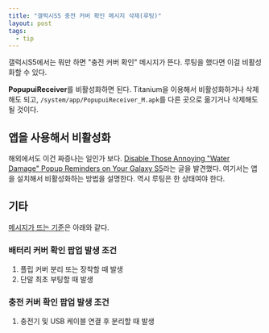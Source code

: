 ```yaml
---
title: "갤럭시S5 충전 커버 확인 메시지 삭제(루팅)" 
layout: post
tags: 
  - tip
---
```


갤럭시S5에서는 뭐만 하면 "충전 커버 확인" 메시지가 뜬다. 루팅을 했다면 이걸 비활성화할 수 있다.

**PopupuiReceiver**를 비활성화하면 된다. Titanium을 이용해서 비활성화하거나 삭제해도 되고, `/system/app/PopupuiReceiver_M.apk`를 다른 곳으로 옮기거나 삭제해도 될 것이다. 


## 앱을 사용해서 비활성화

해외에서도 이건 짜증나는 일인가 보다. [Disable Those Annoying "Water Damage" Popup Reminders on Your Galaxy S5](https://gs5.gadgethacks.com/how-to/disable-those-annoying-water-damage-popup-reminders-your-galaxy-s5-0155689/)라는 글을 발견했다. 여기서는 앱을 설치해서 비활성화하는 방법을 설명한다. 역시 루팅은 한 상태여야 한다.


## 기타

[메시지가 뜨는 기준](https://www.samsungsvc.co.kr/online/faqView.do?domainId=NODE0000033866&node_Id=NODE0000145891&faqId=KNOW0000030236)은 아래와 같다.

###  배터리 커버 확인 팝업 발생 조건

1. 플립 커버 분리 또는 장착할 때 발생
2. 단말 최초 부팅할 때 발생


### 충전 커버 확인 팝업 발생 조건

1. 충전기 및 USB 케이블 연결 후 분리할 때 발생

